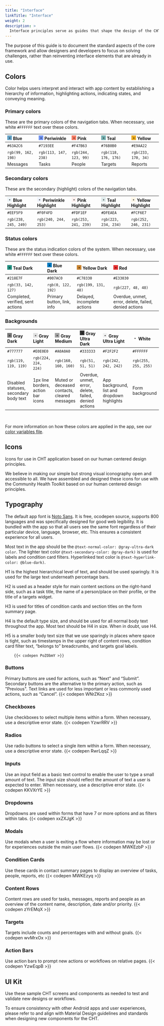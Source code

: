 ```yaml
---
title: "Interface"
linkTitle: "Interface"
weight: 2
description: >
  Interface principles serve as guides that shape the design of the CHT and provide support in effective implementation.
---
```


The purpose of this guide is to document the standard aspects of the core framework and allow designers and developers to focus on solving challenges, rather than reinventing interface elements that are already in use.

## Colors
Color helps users interpret and interact with app content by establishing a hierarchy of information, highlighting actions, indicating states, and conveying meaning.

### Primary colors
These are the primary colors of the navigation tabs. When necessary, use white `#FFFFFF` text over these colors.


| ![#63A2C6](img/blue.png) Blue 	| ![#7193EE](img/periwinkle.png) Periwinkle 	| ![#F47B63](img/pink.png) Pink 	| ![#76B0B0](img/teal.png) Teal 	| ![#E9AA22](img/yellow.png) Yellow 	|
|:------------------------------------------------------------- 	|:------------------------------------------------------------------- 	|:------------------------------------------------------------- 	|:------------------------------------------------------------- 	|:--------------------------------------------------------------- 	|
| `#63A2C6`                                                     	| `#7193EE`                                                           	| `#F47B63`                                                     	| `#76B0B0`                                                     	| `#E9AA22`                                                       	|
| `rgb(99, 162, 198)`                                           	| `rgb(113, 147, 238)`                                                	| `rgb(244, 123, 99)`                                           	| `rgb(118, 176, 176)`                                          	| `rgb(233, 170, 34)`                                             	|
| Messages                                           	            | Tasks                                                                 | People                                                          | Targets                                                         | Reports                                                           |


### Secondary colors

These are the secondary (highlight) colors of the navigation tabs. 

| ![#EEF5F9](img/blue-highlight.png) Blue Highlight 	| ![#F0F4FD](img/periwinkle-highlight.png) Periwinkle Highlight 	| ![#FDF1EF](img/pink-highlight.png) Pink Highlight 	| ![#DFEAEA](img/teal-highlight.png) Teal Highlight 	| ![#FCF6E7](img/yellow-highlight.png) Yellow Highlight 	|
|:-------------------------------------------------------------------------	|:------------------------------------------------------------------------------	|:-------------------------------------------------------------------------	|:-------------------------------------------------------------------------	|:---------------------------------------------------------------------------	|
| `#EEF5F9`                                                               	| `#F0F4FD`                                                                     	| `#FDF1EF`                                                               	| `#DFEAEA`                                                               	| `#FCF6E7`                                                                 	|
| `rgb(238, 245, 249)`                                                    	| `rgb(240, 244, 253)`                                                          	| `rgb(253, 241, 239)`                                                    	| `rgb(223, 234, 234)`                                                    	| `rgb(252, 246, 231)`                                                      	|


### Status colors

These are the status indication colors of the system. When necessary, use white `#FFFFFF` text over these colors.

| ![#218E7F](img/teal-dark.png) Teal Dark 	| ![#007AC0](img/blue-dark.png) Blue Dark 	| ![#C78330](img/yellow-dark.png) Yellow Dark 	| ![#E33030](img/red.png) Red 	|
|:-------------------------------------------------------------------	|:------------------------------------------------------------------	|:---------------------------------------------------------------------	|:-------------------------------------------------------------	|
| `#218E7F`                                                          	| `#007AC0`                                                         	| `#C78330`                                                            	| `#E33030`                                                    	|
| `rgb(33, 142, 127)`                                                	| `rgb(0, 122, 192)`                                                	| `rgb(199, 131, 48)`                                                  	| `rgb(227, 48, 48)`                                           	|
| Completed, verified, sent actions                                  	| Primary button, link, info                                        	| Delayed, incomplete actions                                          	| Overdue, unmet, error, delete, failed, denied actions        	|


### Backgrounds

| ![#777777](img/gray-dark.png) Gray Dark 	| ![#E0E0E0](img/gray-light.png) Gray Light 	| ![#A0A0A0](img/gray-medium.png) Gray Medium 	| ![#333333](img/gray-ultra-dark.png) Gray Ultra Dark 	| ![#F2F2F2](img/gray-ultra-light.png) Gray Ultra Light 	| ![#FFFFFF](img/white.png) White 	|
|:-------------------------------------------------------------------	|:--------------------------------------------------------------------	|:---------------------------------------------------------------------	|:-------------------------------------------------------------------------	|:--------------------------------------------------------------------------	|:---------------------------------------------------------------	|
| `#777777`                                                          	| `#E0E0E0`                                                           	| `#A0A0A0`                                                            	| `#333333`                                                                	| `#F2F2F2`                                                                 	| `#FFFFFF`                                                      	|
| `rgb(119, 119, 119)`                                               	| `rgb(224, 224, 224)`                                                	| `rgb(160, 160, 160)`                                                 	| `rgb(51, 51, 51)`                                                        	| `rgb(242, 242, 242)`                                                      	| `rgb(255, 255, 255)`                                           	|
| Disabled statuses, secondary body text                             	| 1px line borders, action bar icons                                  	| Muted or deceased contacts, cleared messages                         	| Overdue, unmet, error, delete, failed, denied actions                    	| App background, list and dropdown highlights                              	| Form background                                                	|

<br>

For more information on how these colors are applied in the app, see our [color variables file](https://github.com/medic/cht-core/blob/master/webapp/src/css/variables.less). 

## Icons

Icons for use in CHT application based on our human centered design principles.

We believe in making our simple but strong visual iconography open and accessible to all. We have assembled and designed these icons for use with the Community Health Toolkit based on our human centered design principles.

## Typography

The default app font is <a href="https://www.google.com/get/noto/">Noto Sans</a>. It is free, ocodepen source, supports 800 languages and was specifically designed for good web legibility. It is bundled with the app so that all users see the same font regardless of their particular device, language, browser, etc. This ensures a consistent experience for all users.

Most text in the app should be the `@text-normal-color: @gray-ultra-dark color`.
The lighter text color `@text-secondary-color: @gray-dark)` is used for labels and condition card filters.
Hyperlinked text color is `@text-hyperlink-color: @blue-dark)`. 

H1 is the highest hierarchical level of text, and should be used sparingly. It is used for the large text underneath percentage bars.

H2 is used as a header style for main content sections on the right-hand side, such as a task title, the name of a person/place on their profile, or the title of a targets widget.

H3 is used for titles of condition cards and section titles on the form summary page.

H4 is the default type size, and should be used for all normal body text throughout the app. Most text should be H4 in size. When in doubt, use H4.

H5 is a smaller body text size that we use sparingly in places where space is tight, such as timestamps in the upper right of content rows, condition card filter text, “belongs to” breadcrumbs, and targets goal labels.

        {{< codepen PoZObmY >}}

### Buttons
Primary buttons are used for actions, such as “Next” and “Submit”. Secondary buttons are the alternative to the primary action, such as "Previous". Text links are used for less important or less commonly used actions, such as “Cancel”.
        {{< codepen WNrZKoz >}}

### Checkboxes
Use checkboxes to select multiple items within a form. When necessary, use a descriptive error state.
        {{< codepen YzwrRRV >}}

### Radios
Use radio buttons to select a single item within a form. When necessary, use a descriptive error state.
        {{< codepen RwrLqqZ >}}

### Inputs
Use an input field as a basic text control to enable the user to type a small amount of text. The input size should reflect the amount of text a user is expected to enter. When necessary, use a descriptive error state.
        {{< codepen KKVXrYE >}}

### Dropdowns
Dropdowns are used within forms that have 7 or more options and as filters within tabs.
        {{< codepen xxZXJgK >}}

### Modals
Use modals when a user is exiting a flow where information may be lost or for experiences outside the main user flows.
        {{< codepen MWKEzbP >}}

### Condition Cards
Use these cards in contact summary pages to display an overview of tasks, people, reports, etc
        {{< codepen MWKEzyq >}}

### Content Rows
Content rows are used for tasks, messages, reports and people as an overview of the content name, description, date and/or priority.
        {{< codepen zYrEMqX >}}

### Targets
Targets include counts and percentages with and without goals.
        {{< codepen wvMrxOx >}}

### Action Bars
Use action bars to prompt new actions or workflows on relative pages.
        {{< codepen YzwEqpB >}}


## UI Kit

Use these sample CHT screens and components as needed to test and validate new designs or workflows.

To ensure consistency with other Android apps and user experiences, please refer to and align with Material Design guidelines and standards when designing new components for the CHT.
